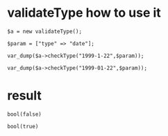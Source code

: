 # validateType how to use it 

`$a = new validateType();`

`$param = ["type" => "date"];`

`var_dump($a->checkType("1999-1-22",$param));`

`var_dump($a->checkType("1999-01-22",$param));`


# result

`bool(false)`

`bool(true)`

